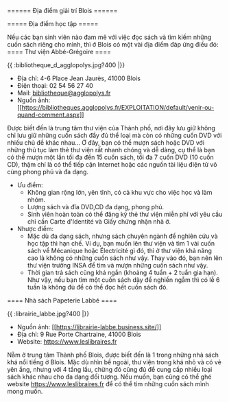 ====== Địa điểm giải trí Blois ======

===== Địa điểm học tập =====

Nếu các bạn sinh viên nào đam mê với việc đọc sách và tìm kiếm những cuốn sách riêng cho mình, thì ở Blois có một vài địa điểm đáp ứng điều đó:
==== Thư viện Abbé-Grégoire ====

{{ :bibliotheque_d_agglopolys.jpg?400 |}}

- Địa chỉ: 4-6 Place Jean Jaurès, 41000 Blois
- Điện thoại: 02 54 56 27 40
- Mail: bibliotheque@agglopolys.fr
- Nguồn ảnh: [[https://bibliotheques.agglopolys.fr/EXPLOITATION/default/venir-ou-quand-comment.aspx]]

Được biết đến là trung tâm thư viện của Thành phố, nơi đây lưu giữ không chỉ lưu giữ những cuốn sách đầy đủ thể loại mà còn có những cuốn DVD với nhiều chủ đề khác nhau... Ở đây, bạn có thể mượn sách hoặc DVD với những thủ tục làm thẻ thư viện rất nhanh chóng và dễ dàng, cụ thể là bạn có thể mượn một lần tối đa đến 15 cuốn sách, tối đa 7 cuốn DVD (10 cuốn CD), thậm chí là có thể tiếp cận Internet hoặc các nguồn tài liệu điện tử vô cùng phong phú và đa dạng.

- Ưu điểm:
  - Không gian rộng lớn, yên tĩnh, có cả khu vực cho việc học và làm nhóm.
  - Lượng sách và đĩa DVD,CD đa dạng, phong phú.
  - Sinh viên hoàn toàn có thể đăng ký thẻ thư viện miễn phí với yêu cầu chỉ cần Carte d'Identité và Giấy chứng nhận nhà ở.
- Nhược điểm:
  - Mặc dù đa dạng sách, nhưng sách chuyên ngành để nghiên cứu và học tập thì hạn chế. Ví dụ, bạn muốn lên thư viện và tìm 1 vài cuốn sách về Mécanique hoặc Électricité gì đó, thì ở thư viện khả năng cao là không có những cuốn sách như vậy. Thay vào đó, bạn nên lên thư viện trường INSA để tìm và mượn những cuốn sách như vậy.
  - Thời gian trả sách cũng khá ngắn (khoảng 4 tuần + 2 tuần gia hạn). Như vậy, nếu bạn tìm một cuốn sách dày để nghiền ngẫm thì có lễ 6 tuần là không đủ để có thể đọc hết cuốn sách đó.

==== Nhà sách Papeterie Labbé ====

{{ :librairie_labbe.jpg?400 |}}

- Nguồn ảnh: [[https://librairie-labbe.business.site/]]
- Địa chỉ: 9 Rue Porte Chartraine, 41000 Blois
- Website: https://www.leslibraires.fr

Nằm ở trung tâm Thành phố Blois, được biết đến là 1 trong những nhà sách khá nổi tiếng ở Blois. Mặc dù nhìn bề ngoài, thư viện trong khá nhỏ và có vẻ yên ắng, nhưng với 4 tầng lầu, chừng đó cũng đủ để cung cấp nhiều loại sách khác nhau cho đa dạng đối tượng. Nếu muốn, bạn cũng có thể ghé website https://www.leslibraires.fr để có thể tìm những cuốn sách mình mong muốn.
